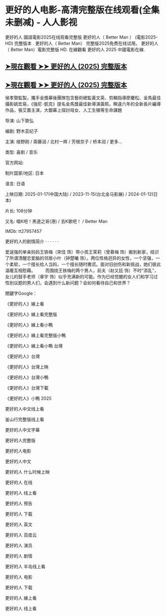 <h1>更好的人电影-高清完整版在线观看(全集未删减) - 人人影视</h1>
更好的人 國語電影2025在线观看完整版 更好的人（ Better Man ） (電影2025-HD) 完整版本 . 更好的人（ Better Man） 完整版2025免费在线试用。 更好的人（ Better Man）電影完整版 HD. 在線觀看 更好的人 2025 中國電影在線.</p>

## [➤現在觀看 ➤➤ 更好的人 (2025) 完整版本](https://shortx.today/JsNig)

## [➤現在觀看 ➤➤ 更好的人 (2025) 完整版本](https://shortx.today/JsNig)

侯孝賢監製，攜手金獎幕後團隊包含藝術總監黃文英、剪輯指導廖慶松、金馬最佳攝影姚宏易，《強尼･凱克》提名金馬獎最佳新導演黃熙，睽違六年的全新長片編導作品，張艾嘉主演，大銀幕上探討母女、人工生殖等生命課題

导演: 山下敦弘

编剧: 野木亚纪子

主演: 绫野刚 / 斋藤润 / 北村一辉 / 芳根京子 / 桥本润 / 更多...

类型: 喜剧 / 音乐

官方网站:

制片国家/地区: 日本

语言: 日语

上映日期: 2025-01-17(中国大陆) / 2023-11-15(台北金马影展) / 2024-01-12(日本)

片长: 108分钟

又名: 唱K吧！黑道之哥(港) / 去K歌吧！ / Better Man

IMDb: tt27957457

更好的人的剧情简介 · · · · · · 　　

爱逞强的单亲妈妈王铁梅（宋佳 饰）带小孩王茉莉（曾慕梅 饰）搬到新家，结识了所谓清醒恋爱脑的邻居小叶（钟楚曦 饰）。两位性格迥异的女性，一个坚强，一个柔软，一个擅长给人当妈，一个擅长随时撒谎。面对旧创伤和新挑战，她们彼此温暖互相慰藉。 　　而围绕王铁梅的两个男人，前夫（赵又廷 饰）不时“添乱”，女儿的鼓手老师（章宇 饰）似乎充满新的可能。作为已经觉醒的女人们和学习过性别议题的男人们，会遇到什么新问题？会如何看待自己和世界？

關鍵字Google：

《更好的人》線上看

《更好的人》線上看完整版

《更好的人》線上看小鴨

《更好的人》線上看完整版小鴨

《更好的人》線上看小鴨 台灣

《更好的人》台灣

《更好的人》台灣上映

《更好的人》台灣小鴨

《更好的人》台灣下載

《更好的人》小鴨 2025

更好的人中文线上看

釜山行完整版线上看

更好的人中文字幕

更好的人完整版

更好的人电影

更好的人中文

更好的人 什么时候上映

更好的人 在线

更好的人 线上看

更好的人 预告

更好的人 下载

更好的人 英文

更好的人 百度云

更好的人 演员

更好的人 剧情

更好的人 半岛线上看

更好的人 电影

更好的人 下载

更好的人 線上看

更好的人 线上看
